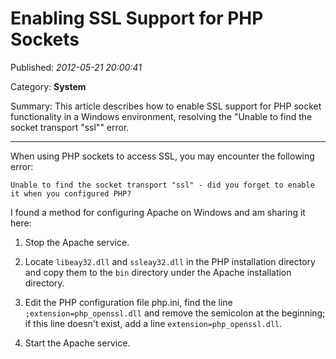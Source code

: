 # Enabling SSL Support for PHP Sockets

Published: *2012-05-21 20:00:41*

Category: __System__

Summary: This article describes how to enable SSL support for PHP socket functionality in a Windows environment, resolving the "Unable to find the socket transport "ssl"" error.

---------

When using PHP sockets to access SSL, you may encounter the following error:

```
Unable to find the socket transport "ssl" - did you forget to enable it when you configured PHP?
```

I found a method for configuring Apache on Windows and am sharing it here:

1. Stop the Apache service.

2. Locate `libeay32.dll` and `ssleay32.dll` in the PHP installation directory and copy them to the `bin` directory under the Apache installation directory.

3. Edit the PHP configuration file php.ini, find the line `;extension=php_openssl.dll` and remove the semicolon at the beginning; if this line doesn't exist, add a line `extension=php_openssl.dll`.

4. Start the Apache service.